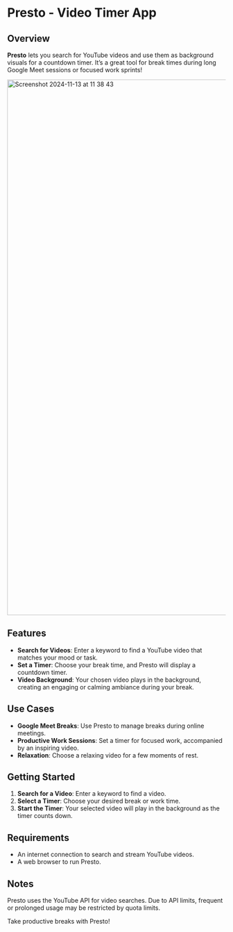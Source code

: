 # Presto - Video Timer App

## Overview
**Presto** lets you search for YouTube videos and use them as background visuals for a countdown timer. It’s a great tool for break times during long Google Meet sessions or focused work sprints!

<img width="1233" alt="Screenshot 2024-11-13 at 11 38 43" src="https://github.com/user-attachments/assets/512925fa-4056-497c-92d0-555b0cbe1450">

## Features
- **Search for Videos**: Enter a keyword to find a YouTube video that matches your mood or task.
- **Set a Timer**: Choose your break time, and Presto will display a countdown timer.
- **Video Background**: Your chosen video plays in the background, creating an engaging or calming ambiance during your break.

## Use Cases
- **Google Meet Breaks**: Use Presto to manage breaks during online meetings.
- **Productive Work Sessions**: Set a timer for focused work, accompanied by an inspiring video.
- **Relaxation**: Choose a relaxing video for a few moments of rest.

## Getting Started
1. **Search for a Video**: Enter a keyword to find a video.
2. **Select a Timer**: Choose your desired break or work time.
3. **Start the Timer**: Your selected video will play in the background as the timer counts down.

## Requirements
- An internet connection to search and stream YouTube videos.
- A web browser to run Presto.

## Notes
Presto uses the YouTube API for video searches. Due to API limits, frequent or prolonged usage may be restricted by quota limits.

Take productive breaks with Presto!
